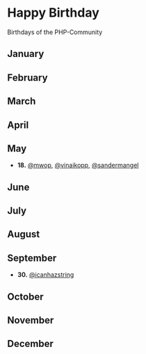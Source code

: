 # Happy Birthday
Birthdays of the PHP-Community

## January
## February
## March
## April
## May

* **18.** [@mwop](https://twitter.com/mwop), [@vinaikopp](https://twitter.com/vinaikopp), [@sandermangel](https://twitter.com/sandermangel)

## June
## July
## August
## September

* **30.** [@icanhazstring](https://twitter.com/icanhazstring) 

## October
## November
## December
